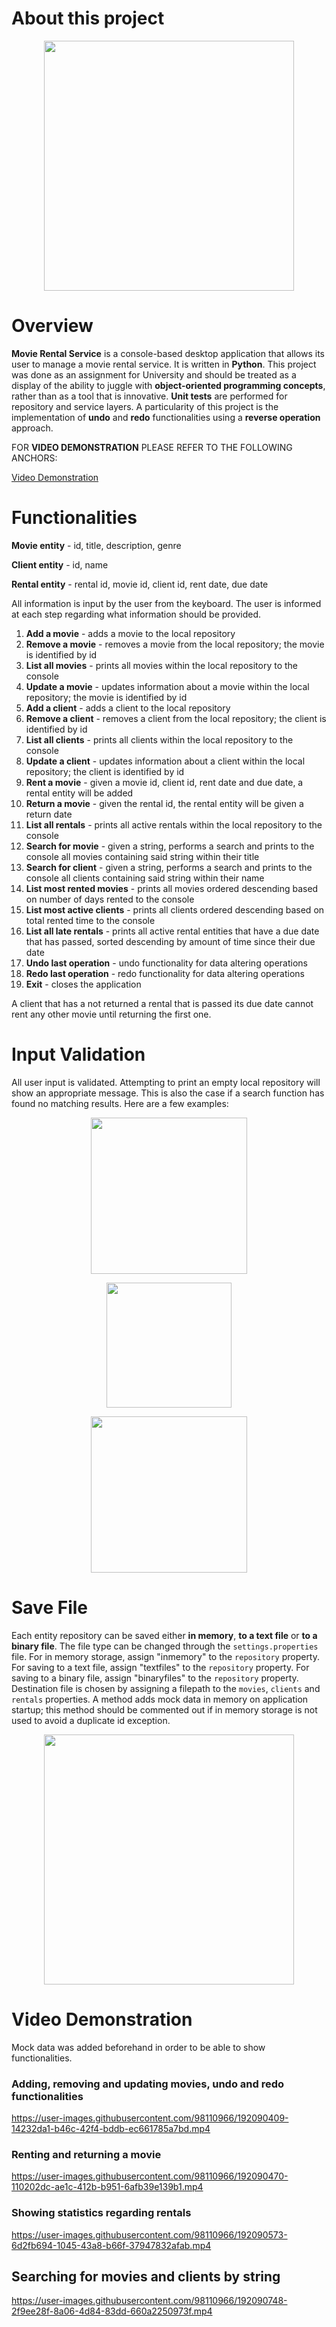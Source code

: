 # About this project

<p align="center">
<img width="400" src="https://user-images.githubusercontent.com/98110966/190915808-83c9296e-9a8a-4e19-9b2f-951a85cf2b04.png">
</p>

# Overview

**Movie Rental Service** is a console-based desktop application that allows its user to manage a movie rental service. It is written in **Python**. This project was done as an assignment for University and should be treated as a display of the ability to juggle with **object-oriented programming concepts**, rather than as a tool that is innovative. **Unit tests** are performed for repository and service layers. A particularity of this project is the implementation of **undo** and **redo** functionalities using a **reverse operation** approach.

FOR **VIDEO DEMONSTRATION** PLEASE REFER TO THE FOLLOWING ANCHORS:

[Video Demonstration](#video-demonstration)

# Functionalities

**Movie entity** - id, title, description, genre

**Client entity** - id, name

**Rental entity** - rental id, movie id, client id, rent date, due date

All information is input by the user from the keyboard. The user is informed at each step regarding what information should be provided.

 1. **Add a movie** - adds a movie to the local repository
 2. **Remove a movie** - removes a movie from the local repository; the movie is identified by id
 3. **List all movies** - prints all movies within the local repository to the console
 4. **Update a movie** - updates information about a movie within the local repository; the movie is identified by id
 5. **Add a client** - adds a client to the local repository
 6. **Remove a client** - removes a client from the local repository; the client is identified by id
 7. **List all clients** - prints all clients within the local repository to the console
 8. **Update a client** - updates information about a client within the local repository; the client is identified by id
 9. **Rent a movie** - given a movie id, client id, rent date and due date, a rental entity will be added
10. **Return a movie** - given the rental id, the rental entity will be given a return date
11. **List all rentals** - prints all active rentals within the local repository to the console
12. **Search for movie** - given a string, performs a search and prints to the console all movies containing said string within their title
13. **Search for client** - given a string, performs a search and prints to the console all clients containing said string within their name
14. **List most rented movies** - prints all movies ordered descending based on number of days rented to the console
15. **List most active clients** - prints all clients ordered descending based on total rented time to the console
16. **List all late rentals** - prints all active rental entities that have a due date that has passed, sorted descending by amount of time since their due date
17. **Undo last operation** - undo functionality for data altering operations
18. **Redo last operation** - redo functionality for data altering operations
19. **Exit** - closes the application

A client that has a not returned a rental that is passed its due date cannot rent any other movie until returning the first one.

# Input Validation

All user input is validated. Attempting to print an empty local repository will show an appropriate message. This is also the case if a search function has found no matching results. Here are a few examples:

<p align="center">
<img width="250" src="https://user-images.githubusercontent.com/98110966/190916098-1f47ea21-efeb-4388-bb38-23413adb222f.png">
</p>

<p align="center">
<img width="200" src="https://user-images.githubusercontent.com/98110966/190916132-6bc303c6-6db7-4f95-ae86-4ce4f8698a6e.png">
</p>

<p align="center">
<img width="250" src="https://user-images.githubusercontent.com/98110966/190916174-c7f6b608-6c7d-4499-92d6-d182405ffd10.png">
</p>

# Save File

Each entity repository can be saved either **in memory**, **to a text file** or **to a binary file**. The file type can be changed through the `settings.properties` file. For in memory storage, assign "inmemory" to the `repository` property. For saving to a text file, assign "textfiles" to the `repository` property. For saving to a binary file, assign "binaryfiles" to the `repository` property. Destination file is chosen by assigning a filepath to the `movies`, `clients` and `rentals` properties. A method adds mock data in memory on application startup; this method should be commented out if in memory storage is not used to avoid a duplicate id exception.

<p align="center">
<img width="400" src="https://user-images.githubusercontent.com/98110966/190916882-0af2ae09-701b-4e47-bc14-e5a8c4851d30.png">
</p>



# Video Demonstration

Mock data was added beforehand in order to be able to show functionalities.

### Adding, removing and updating movies, undo and redo functionalities

https://user-images.githubusercontent.com/98110966/192090409-14232da1-b46c-42f4-bddb-ec661785a7bd.mp4

### Renting and returning a movie

https://user-images.githubusercontent.com/98110966/192090470-110202dc-ae1c-412b-b951-6afb39e139b1.mp4

### Showing statistics regarding rentals

https://user-images.githubusercontent.com/98110966/192090573-6d2fb694-1045-43a8-b66f-37947832afab.mp4

## Searching for movies and clients by string

https://user-images.githubusercontent.com/98110966/192090748-2f9ee28f-8a06-4d84-83dd-660a2250973f.mp4

